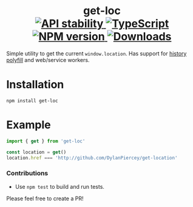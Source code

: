<h1 align="center">
  <!-- Logo -->
  <br/>
  get-loc
	<br/>

  <!-- Stability -->
  <a href="https://nodejs.org/api/documentation.html#documentation_stability_index">
    <img src="https://img.shields.io/badge/stability-stable-brightgreen.svg" alt="API stability"/>
  </a>
  <!-- TypeScript -->
  <a href="http://typescriptlang.org">
    <img src="https://img.shields.io/badge/%3C%2F%3E-typescript-blue.svg" alt="TypeScript"/>
  </a>
  <!-- NPM version -->
  <a href="https://npmjs.org/package/get-loc">
    <img src="https://img.shields.io/npm/v/get-loc.svg" alt="NPM version"/>
  </a>
  <!-- Downloads -->
  <a href="https://npmjs.org/package/get-loc">
    <img src="https://img.shields.io/npm/dm/get-loc.svg" alt="Downloads"/>
  </a>
</h1>

Simple utility to get the current `window.location`. Has support for [history polyfill](https://github.com/devote/HTML5-History-API) and web/service workers.

# Installation

```console
npm install get-loc
```

# Example

```javascript
import { get } from 'get-loc'

const location = get()
location.href === 'http://github.com/DylanPiercey/get-location'
```

### Contributions

* Use `npm test` to build and run tests.

Please feel free to create a PR!
